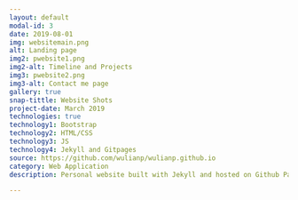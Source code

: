 ```yaml
---
layout: default
modal-id: 3
date: 2019-08-01
img: websitemain.png
alt: Landing page
img2: pwebsite1.png
img2-alt: Timeline and Projects
img3: pwebsite2.png
img3-alt: Contact me page
gallery: true
snap-tittle: Website Shots
project-date: March 2019
technologies: true
technology1: Bootstrap
technology2: HTML/CSS
technology3: JS
technology4: Jekyll and Gitpages
source: https://github.com/wulianp/wulianp.github.io
category: Web Application
description: Personal website built with Jekyll and hosted on Github Pages. Includes an about me page section, experience timeline developed using CSS and project section showcasting projects I've been involed. 

---
```

